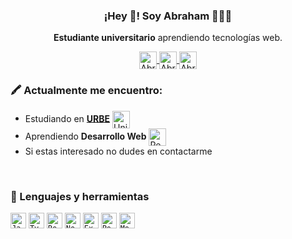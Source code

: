 <p align="center" width="300">
   <h3 align="center">¡Hey 👋! Soy Abraham 👨🏻‍💻</h3>
</p>

<p align="center"><strong>Estudiante universitario</strong> aprendiendo tecnologías web.</p>

<p align='center'>
   <a href="https://twitter.com/AbrahamGaluee" target="_blank">
   <img align="center" src="https://upload.wikimedia.org/wikipedia/commons/c/ce/X_logo_2023.svg" alt="Abraham Galue Twitter" height="28px" width="28px" />
   </a>
   <a href="https://www.linkedin.com/in/abrahamgalue" target="_blank">
   <img align="center" src="https://upload.wikimedia.org/wikipedia/commons/e/e8/Linkedin-logo-blue-In-square-40px.png" alt="Abraham Galue LinkedIn" width="28px" height="28px" />
   </a>
   <a href="mailto:abrahamgalue512@gmail.com" target="_blank">
   <img align="center" src="https://upload.wikimedia.org/wikipedia/commons/7/7e/Gmail_icon_%282020%29.svg" alt="Abraham Galue Email" width="28px" height="28px" />
   </a>
</p>

### 🖍 Actualmente me encuentro:

-  Estudiando en [**URBE**](https://www.urbe.edu/) <img align="center" src="https://cdn.urbe.edu/portal-urbe/images/logos/urbe-hd.png" alt="Universidad Privada Dr. Rafael Belloso Chacín" width="28px" height="28px" />
- Aprendiendo **Desarrollo Web** <img align="center" src="https://upload.wikimedia.org/wikipedia/commons/a/a7/React-icon.svg" alt="React Logo" width="28px" height="28px" />
- Si estas interesado no dudes en contactarme

<br />

### 🚀 Lenguajes y herramientas

<code><img alt="JavaScript" height="25" src="https://github.com/user-attachments/assets/9a7abd3f-2ebf-4586-abd9-c6d1854f1b2f"></code>
<code><img alt="TypeScript" height="25" src="https://github.com/user-attachments/assets/398eb90a-f3d9-4d74-8b89-9f72e0224afc"></code>
<code><img alt="React" height="25" src="https://github.com/user-attachments/assets/c8ff07a7-78ad-4e76-a665-a9963e383e34"></code>
<code><img alt="Node.js" height="25" src="https://github.com/user-attachments/assets/d7813605-d60d-4c83-b4f4-d43a14befafe"></code>
<code><img alt="Express.js" height="25" src="https://github.com/user-attachments/assets/73f01f39-3d43-4f60-ae06-50f0e8bd6527"></code>
<code><img alt="PostgreSQL" height="25" src="https://github.com/user-attachments/assets/ee985a9d-cb04-47d8-bc8d-c3168bad773a"></code>
<code><img alt="MongoDB" height="25" src="https://github.com/user-attachments/assets/05412d5a-1517-49fd-87b1-148dfdf7d759"></code>
